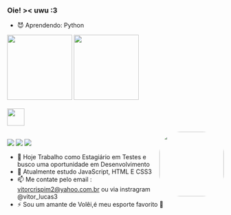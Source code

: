 ### Oie! >< uwu :3


- 😈 Aprendendo: Python

<div>
  <a href="https://github.com/guilhermer0cha"> </a>
  <img height="151em" src="https://github-readme-stats.vercel.app/api?username=guilhermer0cha&show_icons=true&theme=tokyonight&include_all_commits=true&count_private=true"/>
  <img height="151em" src="https://github-readme-stats.vercel.app/api/top-langs/?username=guilhermer0cha&layout=compact&langs_count=7&theme=tokyonight"/>
</div>
<div style="display: inline_block"><br> 
  <img align="center" height="40" width="40" src="https://raw.githubusercontent.com/jmnote/z-icons/master/svg/python.svg">

 

 <a href = "https://github.com/guilhermer0cha"> <img align="right" height="150" style="border-radius:50px;" src="https://avatars.githubusercontent.com/u/79543516?s=96&v=4"> </a>
</div>
<br>

<div> 
  <a href="https://www.instagram.com/vitor_lucas3/" target="_blank"><img src="https://img.shields.io/badge/-Instagram-%23E4405F?style=for-the-badge&logo=instagram&logoColor=white" target="_blank"></a>
  <a href = "mailto:vitorcrispim2@yahoo.com.br"><img src="https://img.shields.io/badge/Yahoo!-6001D2?style=for-the-badge&logo=Yahoo!&logoColor=white" target="_blank"></a>
  <a href="https://www.linkedin.com/in/vitorlucascrispim/" target="_blank"><img src="https://img.shields.io/badge/-LinkedIn-%230077B5?style=for-the-badge&logo=linkedin&logoColor=white" target="_blank"></a> 
</div>

- 🔭 Hoje Trabalho como Estagiário  em Testes e busco uma oportunidade em Desenvolvimento<br>
- 🌱 Atualmente estudo JavaScript, HTML E CSS3<br>
- 📫 Me contate pelo email : vitorcrispim2@yahoo.com.br ou via instragram @vitor_lucas3<br>
- ⚡ Sou um amante de Volêi,é meu esporte favorito 🏐 <br>

